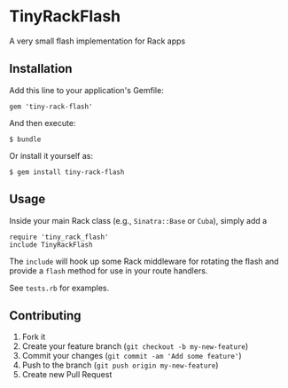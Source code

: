 # TinyRackFlash

A very small flash implementation for Rack apps

## Installation

Add this line to your application's Gemfile:

    gem 'tiny-rack-flash'

And then execute:

    $ bundle

Or install it yourself as:

    $ gem install tiny-rack-flash

## Usage

Inside your main Rack class (e.g., `Sinatra::Base` or `Cuba`), simply add a

    require 'tiny_rack_flash'
    include TinyRackFlash

The `include` will hook up some Rack middleware for rotating the flash and provide a `flash` method for use in your route handlers.

See `tests.rb` for examples.

## Contributing

1. Fork it
2. Create your feature branch (`git checkout -b my-new-feature`)
3. Commit your changes (`git commit -am 'Add some feature'`)
4. Push to the branch (`git push origin my-new-feature`)
5. Create new Pull Request
